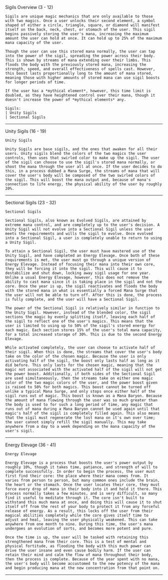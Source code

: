 Sigils Overview (3 - 12)

    Sigils are unique magic mechanics that are only available to those with two magics. Once a user unlocks their second element, a symbol shaped of either a circle, triangle, square, or diamond will manifest itself on the back, neck, chest, or stomach of the user. This sigil begins passively storing the user's mana, increasing the maximum amount the user can hold at once. It can hold up to 25% of the maximum mana capacity of the user.
    
    Though the user can use this stored mana normally, the user can tap into the power of the sigil, spreading the power across their body. This is shown by streams of mana extending over their limbs. This floods the body with the previously stored mana, increasing the strength, speed, and overall effectiveness of spells cast. However, this boost lasts proportionally long to the amount of mana stored, meaning those with higher amounts of stored mana can use sigil boosts for longer periods of time.
    
    If the user has a *mythical element*, however, this time limit is doubled, as they have heightened control over their mana, though it doesn't increase the power of *mythical elements* any.
    
    Sigils:
    | Unity Sigils
    | Sectional Sigils
__________________________________________________________________________

Unity Sigils (16 - 19)

    Unity Sigils
    
    Unity Sigils are base sigils, and the ones that awaken for all their users. Unity sigils blend the colors of the two magics the user controls, then uses that swirled color to make up the sigil. The user of the sigil can choose to use the sigil's stored mana normally, or shoot the mana through the user all at once. If the user decides to do this, in a process dubbed a Mana Surge, the streams of mana that will cover the user's body will be composed of the two swirled colors of the sigil. This will boost the mana output and, because of mana's connection to life energy, the physical ability of the user by roughly 20%.
__________________________________________________________________________

Sectional Sigils (23 - 32)

    Sectional Sigils
    
    Sectional Sigils, also known as Evolved Sigils, are attained by extreme mana control, and are completely up to the user's decision. A Unity Sigil will not evolve into a Sectional Sigil unless the user meets the requirements and wills the sigil to evolve. Once evolved into a Sectional Sigil, a user is completely unable to return to using a Unity Sigil.
    
    To attain a Sectional Sigil, the user must have mastered use of the Unity Sigil, and have completed an Energy Elevage. Once both of these requirements is met, the user must go through a unique version of Energy Elevage. Instead of focusing their mana into their own core, they will be forcing it into the sigil. This will cause it to destabilize and shut down, locking away sigil usage for one year. Unlike a usual Energy Elevage, however, this does not remove the ability to cast mana since it is taking place in the sigil and not the core. Once the year is up, the sigil reactivates and floods the body with the stored mana in what is essentially a forced Mana Surge that the user will not be able to turn off. After this is done, the process is fully complete, and the user will have a Sectional Sigil.
    
    The power of the Sectional Sigil is relatively similar in function to the Unity Sigil. However, instead of the blended color, the sigil sections the magic by evenly splitting itself, leaving each half of the sigil to reflect one of the user's magics. This means that the user is limited to using up to 50% of the sigil's stored energy for each magic. Each section stores 15% of the user's total mana capacity, for a total increased storage of 30%. This is due to the second Energy Elevage. 
    
    While activated completely, the user can choose to activate half of their sigil. When this is done, the streams that cover the user's body take on the color of the chosen magic. Because the user is only activating half of the sigil, the boost only lasts half as long as it did before. This only lasts for the chosen magic, meaning that the magic not associated with the activated half of the sigil will not get the power boost. Additionally, if both sides of the Sectional Sigil are used simultaneously, then the streams take on either one magic color of the two magic colors of the user, and the power boost given is raised to 50% for both magics. This boost cannot be turned off unlike a typical Mana Surge, and only stops once either half of the sigil runs out of magic. This boost is known as a Mana Baryon. Because the amount of mana flowing through the user was so much greater than the body is used to for such a long period of time, any magic that runs out of mana during a Mana Baryon cannot be used again until that magic's half of the sigil is completely filled again. This also means that the sigil must regenerate the lost mana on it's own over time; the user cannot simply refill the sigil manually. This may take anywhere from a day to a week depending on the mana capacity of the user's sigil.
__________________________________________________________________________

Energy Elevage (36 - 41)

    Energy Elevage
    
    Energy Elevage is a process that boosts the user's power output by roughly 10%, though it takes time, patience, and strength of will to complete successfully. In order to begin the process, the user must first find their core: the place where their mana comes from. It varies from person to person, but many common ones include the brain, the heart or the stomach. Once the user locates their core, they must force every drop of mana in their body into it and hold it there. This process normally takes a few minutes, and is very difficult, so many find it useful to meditate through it. The core isn't built to withstand this much mana at once, and doing this will cause it to shut itself off from the rest of your body to protect it from any forceful release of energy. As a result, this locks off the user from their magical abilities completely while the core gives itself time to adjust and heal, leaving the user physically weakened. This can take anywhere from one month to nine. During this time, the user's mana undergoes an evolution of sorts, and becomes more potent and pure.
    
    Once the time is up, the user will be tasked with retaining this strengthened mana from their core. This is a test of mental and physical fortitude, as flooding the body with this much power can drive the user insane and even cause bodily harm. If the user can retain their mind and calm the flow of mana throughout their body, then the process is complete. Because of the year spent with no mana, the user's body will become accustomed to the new potency of the mana and begin producing mana at the new concentration from that point on.
__________________________________________________________________________

